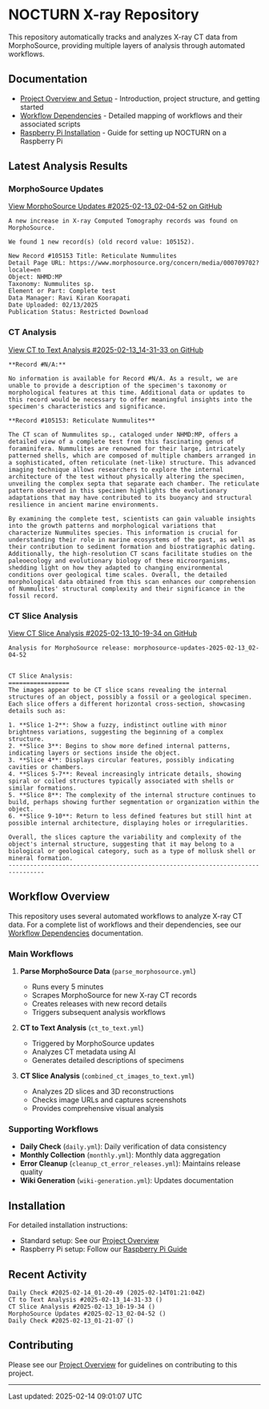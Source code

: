 # NOCTURN X-ray Repository

This repository automatically tracks and analyzes X-ray CT data from MorphoSource, providing multiple layers of analysis through automated workflows.

## Documentation

- [Project Overview and Setup](docs/index.md) - Introduction, project structure, and getting started
- [Workflow Dependencies](docs/dependencies.md) - Detailed mapping of workflows and their associated scripts
- [Raspberry Pi Installation](docs/Raspi.md) - Guide for setting up NOCTURN on a Raspberry Pi

## Latest Analysis Results

### MorphoSource Updates
[View MorphoSource Updates #2025-02-13_02-04-52 on GitHub](https://github.com/johntrue15/NOCTURN-X-ray-repo/releases/tag/morphosource-updates-2025-02-13_02-04-52)

```
A new increase in X-ray Computed Tomography records was found on MorphoSource.

We found 1 new record(s) (old record value: 105152).

New Record #105153 Title: Reticulate Nummulites
Detail Page URL: https://www.morphosource.org/concern/media/000709702?locale=en
Object: NHMD:MP
Taxonomy: Nummulites sp.
Element or Part: Complete test
Data Manager: Ravi Kiran Koorapati
Date Uploaded: 02/13/2025
Publication Status: Restricted Download
```

### CT Analysis
[View CT to Text Analysis #2025-02-13_14-31-33 on GitHub](https://github.com/johntrue15/NOCTURN-X-ray-repo/releases/tag/ct_to_text_analysis-2025-02-13_14-31-33)

```
**Record #N/A:**

No information is available for Record #N/A. As a result, we are unable to provide a description of the specimen's taxonomy or morphological features at this time. Additional data or updates to this record would be necessary to offer meaningful insights into the specimen's characteristics and significance.

**Record #105153: Reticulate Nummulites**

The CT scan of Nummulites sp., cataloged under NHMD:MP, offers a detailed view of a complete test from this fascinating genus of foraminifera. Nummulites are renowned for their large, intricately patterned shells, which are composed of multiple chambers arranged in a sophisticated, often reticulate (net-like) structure. This advanced imaging technique allows researchers to explore the internal architecture of the test without physically altering the specimen, unveiling the complex septa that separate each chamber. The reticulate pattern observed in this specimen highlights the evolutionary adaptations that may have contributed to its buoyancy and structural resilience in ancient marine environments.

By examining the complete test, scientists can gain valuable insights into the growth patterns and morphological variations that characterize Nummulites species. This information is crucial for understanding their role in marine ecosystems of the past, as well as their contribution to sediment formation and biostratigraphic dating. Additionally, the high-resolution CT scans facilitate studies on the paleoecology and evolutionary biology of these microorganisms, shedding light on how they adapted to changing environmental conditions over geological time scales. Overall, the detailed morphological data obtained from this scan enhances our comprehension of Nummulites' structural complexity and their significance in the fossil record.
```

### CT Slice Analysis
[View CT Slice Analysis #2025-02-13_10-19-34 on GitHub](https://github.com/johntrue15/NOCTURN-X-ray-repo/releases/tag/ct_slice_analysis-2025-02-13_10-19-34)

```
Analysis for MorphoSource release: morphosource-updates-2025-02-13_02-04-52


CT Slice Analysis:
=================
The images appear to be CT slice scans revealing the internal structures of an object, possibly a fossil or a geological specimen. Each slice offers a different horizontal cross-section, showcasing details such as:

1. **Slice 1-2**: Show a fuzzy, indistinct outline with minor brightness variations, suggesting the beginning of a complex structure.
2. **Slice 3**: Begins to show more defined internal patterns, indicating layers or sections inside the object.
3. **Slice 4**: Displays circular features, possibly indicating cavities or chambers.
4. **Slices 5-7**: Reveal increasingly intricate details, showing spiral or coiled structures typically associated with shells or similar formations.
5. **Slice 8**: The complexity of the internal structure continues to build, perhaps showing further segmentation or organization within the object.
6. **Slice 9-10**: Return to less defined features but still hint at possible internal architecture, displaying holes or irregularities.

Overall, the slices capture the variability and complexity of the object's internal structure, suggesting that it may belong to a biological or geological category, such as a type of mollusk shell or mineral formation.
--------------------------------------------------------------------------------
```

## Workflow Overview

This repository uses several automated workflows to analyze X-ray CT data. For a complete list of workflows and their dependencies, see our [Workflow Dependencies](docs/dependencies.md) documentation.

### Main Workflows

1. **Parse MorphoSource Data** (`parse_morphosource.yml`)
   - Runs every 5 minutes
   - Scrapes MorphoSource for new X-ray CT records
   - Creates releases with new record details
   - Triggers subsequent analysis workflows

2. **CT to Text Analysis** (`ct_to_text.yml`)
   - Triggered by MorphoSource updates
   - Analyzes CT metadata using AI
   - Generates detailed descriptions of specimens

3. **CT Slice Analysis** (`combined_ct_images_to_text.yml`)
   - Analyzes 2D slices and 3D reconstructions
   - Checks image URLs and captures screenshots
   - Provides comprehensive visual analysis

### Supporting Workflows

- **Daily Check** (`daily.yml`): Daily verification of data consistency
- **Monthly Collection** (`monthly.yml`): Monthly data aggregation
- **Error Cleanup** (`cleanup_ct_error_releases.yml`): Maintains release quality
- **Wiki Generation** (`wiki-generation.yml`): Updates documentation

## Installation

For detailed installation instructions:
- Standard setup: See our [Project Overview](docs/index.md#installation)
- Raspberry Pi setup: Follow our [Raspberry Pi Guide](docs/Raspi.md#installation)

## Recent Activity

```
Daily Check #2025-02-14_01-20-49 (2025-02-14T01:21:04Z)
CT to Text Analysis #2025-02-13_14-31-33 ()
CT Slice Analysis #2025-02-13_10-19-34 ()
MorphoSource Updates #2025-02-13_02-04-52 ()
Daily Check #2025-02-13_01-21-07 ()
```

## Contributing

Please see our [Project Overview](docs/index.md#contributing) for guidelines on contributing to this project.

---
Last updated: 2025-02-14 09:01:07 UTC
